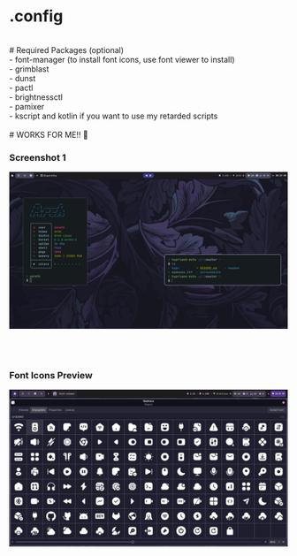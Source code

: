# .config

<br/>
# Required Packages (optional)
<br/>
- font-manager (to install font icons, use font viewer to install)
<br/>
- grimblast 
<br/>
- dunst
<br/>
- pactl
<br/>
- brightnessctl
<br/>
- pamixer
<br/>
- kscript and kotlin if you want to use my retarded scripts
<br/>
<br/>
# WORKS FOR ME!! 🚨
<br/>

### Screenshot 1

![First Preview](https://raw.githubusercontent.com/UnFunnyGuy/hyprland-dots/old_layout/screenshots/current_bar.png)

<br/>
<br/>

### Font Icons Preview
![Icons Preview](https://raw.githubusercontent.com/UnFunnyGuy/hyprland-dots/old_layout/screenshots/icons.png)

